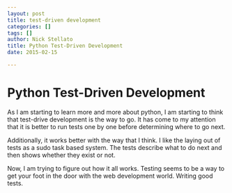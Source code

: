```yaml
---
layout: post
title: test-driven development
categories: []
tags: []
author: Nick Stellato
title: Python Test-Driven Development
date: 2015-02-15

---
```


# Python Test-Driven Development

As I am starting to learn more and more about python, I am starting to think that test-drive development is the way to go. It has come to my attention that it is better to run tests one by one before determining where to go next.

Additionally, it works better with the way that I think. I like the laying out of tests as a sudo task based system. The tests describe what to do next and then shows whether they exist or not.

Now, I am trying to figure out how it all works. Testing seems to be a way to get your foot in the door with the web development world. Writing good tests.